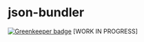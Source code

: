 # json-bundler

[![Greenkeeper badge](https://badges.greenkeeper.io/dominique-mueller/json-bundler.svg)](https://greenkeeper.io/)
[WORK IN PROGRESS]
